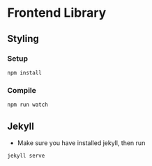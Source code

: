 # Frontend Library

## Styling 
### Setup 
```
npm install
```

### Compile 
```
npm run watch
```

## Jekyll
- Make sure you have installed jekyll, then run
```
jekyll serve
```
